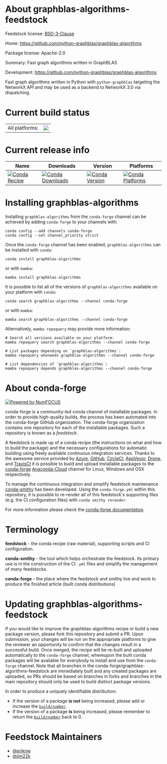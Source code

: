 About graphblas-algorithms-feedstock
====================================

Feedstock license: [BSD-3-Clause](https://github.com/conda-forge/graphblas-algorithms-feedstock/blob/main/LICENSE.txt)

Home: https://github.com/python-graphblas/graphblas-algorithms

Package license: Apache-2.0

Summary: Fast graph algorithms written in GraphBLAS

Development: https://github.com/python-graphblas/graphblas-algorithms

Fast graph algorithms written in Python with `python-graphblas` targeting the
NetworkX API and may be used as a backend to NetworkX 3.0 via dispatching.


Current build status
====================


<table><tr><td>All platforms:</td>
    <td>
      <a href="https://dev.azure.com/conda-forge/feedstock-builds/_build/latest?definitionId=17820&branchName=main">
        <img src="https://dev.azure.com/conda-forge/feedstock-builds/_apis/build/status/graphblas-algorithms-feedstock?branchName=main">
      </a>
    </td>
  </tr>
</table>

Current release info
====================

| Name | Downloads | Version | Platforms |
| --- | --- | --- | --- |
| [![Conda Recipe](https://img.shields.io/badge/recipe-graphblas--algorithms-green.svg)](https://anaconda.org/conda-forge/graphblas-algorithms) | [![Conda Downloads](https://img.shields.io/conda/dn/conda-forge/graphblas-algorithms.svg)](https://anaconda.org/conda-forge/graphblas-algorithms) | [![Conda Version](https://img.shields.io/conda/vn/conda-forge/graphblas-algorithms.svg)](https://anaconda.org/conda-forge/graphblas-algorithms) | [![Conda Platforms](https://img.shields.io/conda/pn/conda-forge/graphblas-algorithms.svg)](https://anaconda.org/conda-forge/graphblas-algorithms) |

Installing graphblas-algorithms
===============================

Installing `graphblas-algorithms` from the `conda-forge` channel can be achieved by adding `conda-forge` to your channels with:

```
conda config --add channels conda-forge
conda config --set channel_priority strict
```

Once the `conda-forge` channel has been enabled, `graphblas-algorithms` can be installed with `conda`:

```
conda install graphblas-algorithms
```

or with `mamba`:

```
mamba install graphblas-algorithms
```

It is possible to list all of the versions of `graphblas-algorithms` available on your platform with `conda`:

```
conda search graphblas-algorithms --channel conda-forge
```

or with `mamba`:

```
mamba search graphblas-algorithms --channel conda-forge
```

Alternatively, `mamba repoquery` may provide more information:

```
# Search all versions available on your platform:
mamba repoquery search graphblas-algorithms --channel conda-forge

# List packages depending on `graphblas-algorithms`:
mamba repoquery whoneeds graphblas-algorithms --channel conda-forge

# List dependencies of `graphblas-algorithms`:
mamba repoquery depends graphblas-algorithms --channel conda-forge
```


About conda-forge
=================

[![Powered by
NumFOCUS](https://img.shields.io/badge/powered%20by-NumFOCUS-orange.svg?style=flat&colorA=E1523D&colorB=007D8A)](https://numfocus.org)

conda-forge is a community-led conda channel of installable packages.
In order to provide high-quality builds, the process has been automated into the
conda-forge GitHub organization. The conda-forge organization contains one repository
for each of the installable packages. Such a repository is known as a *feedstock*.

A feedstock is made up of a conda recipe (the instructions on what and how to build
the package) and the necessary configurations for automatic building using freely
available continuous integration services. Thanks to the awesome service provided by
[Azure](https://azure.microsoft.com/en-us/services/devops/), [GitHub](https://github.com/),
[CircleCI](https://circleci.com/), [AppVeyor](https://www.appveyor.com/),
[Drone](https://cloud.drone.io/welcome), and [TravisCI](https://travis-ci.com/)
it is possible to build and upload installable packages to the
[conda-forge](https://anaconda.org/conda-forge) [Anaconda-Cloud](https://anaconda.org/)
channel for Linux, Windows and OSX respectively.

To manage the continuous integration and simplify feedstock maintenance
[conda-smithy](https://github.com/conda-forge/conda-smithy) has been developed.
Using the ``conda-forge.yml`` within this repository, it is possible to re-render all of
this feedstock's supporting files (e.g. the CI configuration files) with ``conda smithy rerender``.

For more information please check the [conda-forge documentation](https://conda-forge.org/docs/).

Terminology
===========

**feedstock** - the conda recipe (raw material), supporting scripts and CI configuration.

**conda-smithy** - the tool which helps orchestrate the feedstock.
                   Its primary use is in the construction of the CI ``.yml`` files
                   and simplify the management of *many* feedstocks.

**conda-forge** - the place where the feedstock and smithy live and work to
                  produce the finished article (built conda distributions)


Updating graphblas-algorithms-feedstock
=======================================

If you would like to improve the graphblas-algorithms recipe or build a new
package version, please fork this repository and submit a PR. Upon submission,
your changes will be run on the appropriate platforms to give the reviewer an
opportunity to confirm that the changes result in a successful build. Once
merged, the recipe will be re-built and uploaded automatically to the
`conda-forge` channel, whereupon the built conda packages will be available for
everybody to install and use from the `conda-forge` channel.
Note that all branches in the conda-forge/graphblas-algorithms-feedstock are
immediately built and any created packages are uploaded, so PRs should be based
on branches in forks and branches in the main repository should only be used to
build distinct package versions.

In order to produce a uniquely identifiable distribution:
 * If the version of a package **is not** being increased, please add or increase
   the [``build/number``](https://docs.conda.io/projects/conda-build/en/latest/resources/define-metadata.html#build-number-and-string).
 * If the version of a package **is** being increased, please remember to return
   the [``build/number``](https://docs.conda.io/projects/conda-build/en/latest/resources/define-metadata.html#build-number-and-string)
   back to 0.

Feedstock Maintainers
=====================

* [@eriknw](https://github.com/eriknw/)
* [@jim22k](https://github.com/jim22k/)

